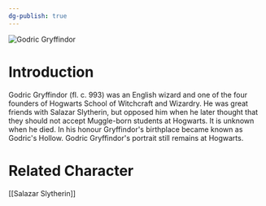 ```yaml
---
dg-publish: true
---
```

![Godric Gryffindor](http://rxbg5ysja.bkt.gdipper.com/Godric_Gryffindor.png)
# Introduction
Godric Gryffindor (fl. c. 993) was an English wizard and one of the four founders of Hogwarts School of Witchcraft and Wizardry. He was great friends with Salazar Slytherin, but opposed him when he later thought that they should not accept Muggle-born students at Hogwarts. It is unknown when he died. In his honour Gryffindor's birthplace became known as Godric's Hollow. Godric Gryffindor's portrait still remains at Hogwarts.

# Related Character
[[Salazar Slytherin]]
